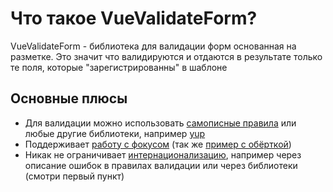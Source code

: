 # Что такое VueValidateForm?

VueValidateForm - библиотека для валидации форм основанная на разметке. Это значит что валидируются
и отдаются в результате только те поля, которые "зарегистрированны" в шаблоне

## Основные плюсы

- Для валидации можно использовать [самописные правила](validation.md) или любые другие библиотеки, например [yup](library-validation.md)
- Поддерживает [работу с фокусом](focusing-fields.md) (так же [пример с обёрткой](best-practices.md#работа-с-фокусом))
- Никак не ограничивает [интернационализацию](https://ru.wikipedia.org/wiki/%D0%98%D0%BD%D1%82%D0%B5%D1%80%D0%BD%D0%B0%D1%86%D0%B8%D0%BE%D0%BD%D0%B0%D0%BB%D0%B8%D0%B7%D0%B0%D1%86%D0%B8%D1%8F),
например через описание ошибок в правилах валидации или через библиотеки (смотри первый пункт)
